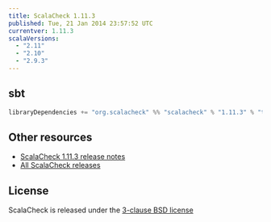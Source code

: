 ```yaml
---
title: ScalaCheck 1.11.3
published: Tue, 21 Jan 2014 23:57:52 UTC
currentver: 1.11.3
scalaVersions:
  - "2.11"
  - "2.10"
  - "2.9.3"
---
```

## sbt

```scala
libraryDependencies += "org.scalacheck" %% "scalacheck" % "1.11.3" % "test"
```

## Other resources

- [ScalaCheck 1.11.3 release notes](https://github.com/typelevel/scalacheck/tree/1.11.3/RELEASE)
- [All ScalaCheck releases](../releases.html)

## License

ScalaCheck is released under the [3-clause BSD license](https://github.com/typelevel/scalacheck/tree/1.11.3/LICENSE)
